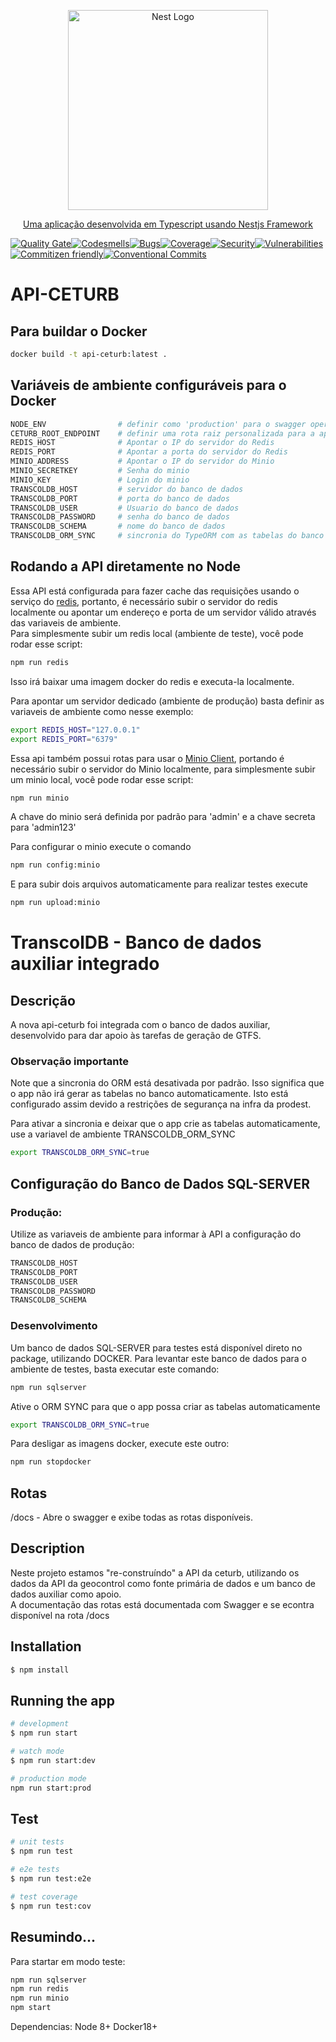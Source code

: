 <p align="center">
  <a href="http://nestjs.com/" target="blank"><img src="https://nestjs.com/img/logo_text.svg" width="320" alt="Nest Logo" /></a>
</p>
<p align="center">
   <a href="http://nestjs.com/">Uma aplicação desenvolvida em Typescript usando Nestjs Framework</a>
</p>

[![Quality Gate](https://sonarcloud.io/api/project_badges/measure?project=api-ceturb&metric=alert_status)](https://sonarcloud.io/dashboard?id=api-ceturb)[![Codesmells](https://sonarcloud.io/api/project_badges/measure?project=api-ceturb&metric=code_smells)](https://sonarcloud.io/dashboard?id=api-ceturb)[![Bugs](https://sonarcloud.io/api/project_badges/measure?project=api-ceturb&metric=bugs)](https://sonarcloud.io/dashboard?id=api-ceturb)[![Coverage](https://sonarcloud.io/api/project_badges/measure?project=api-ceturb&metric=coverage)](https://sonarcloud.io/dashboard?id=api-ceturb)[![Security](https://sonarcloud.io/api/project_badges/measure?project=api-ceturb&metric=security_rating)](https://sonarcloud.io/dashboard?id=api-ceturb)[![Vulnerabilities](https://sonarcloud.io/api/project_badges/measure?project=api-ceturb&metric=vulnerabilities)](https://sonarcloud.io/dashboard?id=api-ceturb)[![Commitizen friendly](https://img.shields.io/badge/commitizen-friendly-brightgreen.svg)](http://commitizen.github.io/cz-cli/)[![Conventional Commits](https://img.shields.io/badge/Conventional%20Commits-1.0.0-yellow.svg)](https://conventionalcommits.org)


# API-CETURB

## Para buildar o Docker
```bash
docker build -t api-ceturb:latest .
```


## Variáveis de ambiente configuráveis para o Docker
```bash
NODE_ENV                # definir como 'production' para o swagger operar usando HTTPS
CETURB_ROOT_ENDPOINT    # definir uma rota raiz personalizada para a aplicação ( exemplo: '/v2' ). ( default: '' )
REDIS_HOST              # Apontar o IP do servidor do Redis
REDIS_PORT              # Apontar a porta do servidor do Redis
MINIO_ADDRESS           # Apontar o IP do servidor do Minio
MINIO_SECRETKEY         # Senha do minio
MINIO_KEY               # Login do minio
TRANSCOLDB_HOST         # servidor do banco de dados
TRANSCOLDB_PORT         # porta do banco de dados
TRANSCOLDB_USER         # Usuario do banco de dados
TRANSCOLDB_PASSWORD     # senha do banco de dados
TRANSCOLDB_SCHEMA       # nome do banco de dados
TRANSCOLDB_ORM_SYNC     # sincronia do TypeORM com as tabelas do banco - false por padrão
```


## Rodando a API diretamente no Node
Essa API está configurada para fazer cache das requisições usando o serviço do <a href="https://redis.io/">redis</a>, portanto, é necessário subir o servidor do redis localmente ou apontar um endereço e porta de um servidor válido através das variaveis de ambiente.  
Para simplesmente subir um redis local (ambiente de teste), você pode rodar esse script:  
```bash
npm run redis
```
Isso irá baixar uma imagem docker do redis e executa-la localmente.  
  
Para apontar um servidor dedicado (ambiente de produção) basta definir as variaveis de ambiente como nesse exemplo:  
```bash
export REDIS_HOST="127.0.0.1"
export REDIS_PORT="6379"
```
Essa api também possui rotas para usar o <a href="https://www.minio.io/">Minio Client</a>, portando é necessário subir o servidor do Minio localmente, para simplesmente subir um minio local, você pode rodar esse script:

```bash
npm run minio
```
A chave do minio será definida por padrão para 'admin' e a chave secreta para 'admin123'

Para configurar o minio execute o comando

```bash
npm run config:minio
```

E para subir dois arquivos automaticamente para realizar testes execute

```bash
npm run upload:minio
```

# TranscolDB - Banco de dados auxiliar integrado

## Descrição

A nova api-ceturb foi integrada com o banco de dados auxiliar, desenvolvido para dar apoio às tarefas de geração de GTFS.  

### Observação importante
Note que a sincronia do ORM está desativada por padrão. Isso significa que o app não irá gerar as tabelas no banco automaticamente. Isto está configurado assim devido a restrições de segurança na infra da prodest.

Para ativar a sincronia e deixar que o app crie as tabelas automaticamente, use a variavel de ambiente TRANSCOLDB_ORM_SYNC
```bash
export TRANSCOLDB_ORM_SYNC=true
```

## Configuração do Banco de Dados SQL-SERVER
### Produção:
Utilize as variaveis de ambiente para informar à API a configuração do banco de dados de produção:
```bash
TRANSCOLDB_HOST
TRANSCOLDB_PORT
TRANSCOLDB_USER
TRANSCOLDB_PASSWORD
TRANSCOLDB_SCHEMA
```
### Desenvolvimento
Um banco de dados SQL-SERVER para testes está disponível direto no package, utilizando DOCKER. Para levantar este banco de dados para o ambiente de testes, basta executar este comando:

```bash
npm run sqlserver
```

Ative o ORM SYNC para que o app possa criar as tabelas automaticamente
```bash
export TRANSCOLDB_ORM_SYNC=true
```

Para desligar as imagens docker, execute este outro:
```bash
npm run stopdocker
```

## Rotas
/docs - Abre o swagger e exibe todas as rotas disponíveis.  

## Description

Neste projeto estamos "re-construíndo" a API da ceturb, utilizando os dados da API da geocontrol como fonte primária de dados e um banco de dados auxiliar como apoio.  
A documentação das rotas está documentada com Swagger e se econtra disponível na rota /docs

## Installation

```bash
$ npm install
```

## Running the app

```bash
# development
$ npm run start

# watch mode
$ npm run start:dev

# production mode
npm run start:prod
```

## Test

```bash
# unit tests
$ npm run test

# e2e tests
$ npm run test:e2e

# test coverage
$ npm run test:cov
```

## Resumindo...
Para startar em modo teste:

```bash
npm run sqlserver
npm run redis
npm run minio
npm start
```

Dependencias:
Node 8+
Docker18+